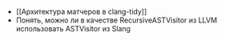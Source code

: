* [[Архитектура матчеров в clang-tidy]]
* Понять, можно ли в качестве RecursiveASTVisitor из LLVM использовать ASTVisitor из Slang
